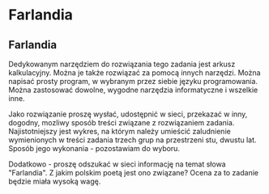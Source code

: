 # Farlandia
## Farlandia
 
Dedykowanym narzędziem do rozwiązania tego zadania jest arkusz kalkulacyjny. Można je także rozwiązać za pomocą innych narzędzi. Można napisać prosty program, w wybranym przez siebie języku programowania. Można zastosować dowolne, wygodne narzędzia informatyczne i wszelkie inne.

Jako rozwiązanie proszę wysłać, udostępnić w sieci, przekazać w inny, dogodny, mozliwy sposób treści związane z rozwiązaniem zadania.
Najistotniejszy jest wykres, na którym należy umieścić zaludnienie wymienionych w treści zadania trzech grup na przestrzeni stu, dwustu lat. Sposób jego wykonania - pozostawiam do wyboru.

Dodatkowo - proszę odszukać w sieci informację na temat słowa "Farlandia". Z jakim polskim poetą jest ono związane?
Ocena za to zadanie będzie miała wysoką wagę.
